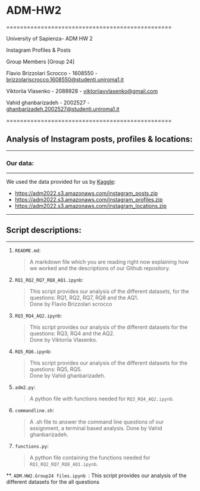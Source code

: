 # ADM-HW2

================================================

University of Sapienza- ADM HW 2 

Instagram Profiles & Posts 

Group Members [Group 24]


Flavio Brizzolari Scrocco - 1608550 - brizzolariscrocco.1608550@studenti.uniroma1.it

Viktoriia Vlasenko - 2088928 - viktoriiavvlasenko@gmail.com  

Vahid ghanbarizadeh - 2002527 - ghanbarizadeh.2002527@studenti.uniroma1.it 

================================================

## Analysis of Instagram posts, profiles & locations:

------------------------------------------------

### Our data:

--------------------------------------------------

We used the data provided for us by [Kaggle](https://www.kaggle.com/datasets/shmalex/instagram-dataset?select=instagram_profiles.csv):

* <https://adm2022.s3.amazonaws.com/instagram_posts.zip>  
* <https://adm2022.s3.amazonaws.com/instagram_profiles.zip>  
* <https://adm2022.s3.amazonaws.com/instagram_locations.zip>  

-----------------------------------------------------

## Script descriptions:

---------------------------------------------------

1. `README.md`:
   
   > A markdown file which you are reading right now explaining how we worked and the descriptions of our Github repository.

2. `RQ1_RQ2_RQ7_RQ8_AQ1.ipynb`:
   
   >This script provides our analysis of the different datasets, for the questions: RQ1, RQ2, RQ7, RQ8 and the AQ1.  
   >Done by Flavio Brizzolari scrocco

3. `RQ3_RQ4_AQ2.ipynb`:
   
   >This script provides our analysis of the different datasets for the questions: RQ3, RQ4 and the AQ2.  
   >Done by Viktoriia Vlasenko.
   
4. `RQ5_RQ6.ipynb`:
   
   >This script provides our analysis of the different datasets for the questions: RQ5, RQ5.  
   >Done by Vahid ghanbarizadeh.

3. `adm2.py`:
   
   > A python file with functions needed for `RQ3_RQ4_AQ2.ipynb`.
    
4. `commandline.sh`:
    
    >A .sh file to answer the command line questions of our assignment, a terminal based analysis.
    >Done by Vahid ghanbarizadeh.

2. `functions.py`:
   
   >A python file containing the functions needed for `RQ1_RQ2_RQ7_RQ8_AQ1.ipynb`.

**. `ADM.HW2.Group24 files.ipynb `:
This script provides our analysis of the different datasets for the all questions
